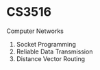 # CS3516
Computer Networks
1. Socket Programming
2. Reliable Data Transmission
3. Distance Vector Routing
